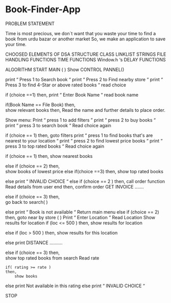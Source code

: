 # Book-Finder-App
PROBLEM STATEMENT



Time is most precious, we don`t want that you waste your time to find a book from urdu bazar or another market
So, we make an application to save your time.

CHOOSED ELEMENTS OF DSA
STRUCTURE
CLASS
LINKLIST
STRINGS 
FILE HANDLING
FUNCTIONS
TIME FUNCTIONS
Window.h ‘s DELAY FUNCTIONS

ALGORITHM
START
MAIN ( )
Show CONTROL PANNEL()

print    “ Press 1 to Search book “
print    “ Press 2 to Find nearby store “
print    “ Press 3 to  find 4-Star or above rated books “
read choice

 if (choice ==1)
      then,
              print   “ Enter Book Name “
              read book name

if(Book Name == File Book)
        then,       
                    show relevant books
           then,
                     Read the name and further details to place order.

Show menu:
Print   “ press 1 to add filters ”
print   “ press 2 to buy books “
print   “ press 3 to search book “
Read choice again

	

if  (choice == 1)
then,     goto filters
print   “ press 1 to find books that's are nearest to your location “
print   “ press 2 to find lowest price books “ 
print   “ press 3 to top rated books “
Read choice again

if (choice == 1)
 then, 
      show nearest books

else if (choice == 2)
    then,  
             show books of lowest price
else if(choice ==3)
  then, 
           show top rated books

else 
       print   “ INVALID CHOICE “ 
else if (choice == 2 )
    then,
          call order function
          Read details from user end
     then, 
           confirm order
                   GET INVOICE .......

else if (choice == 3)
        then,      
                go back to search( ) 


else 
print  “ Book is not available “
Return main menu
else if (choice == 2)
    then, 
           goto  near by store ( )
           Print   “ Enter Location “
           Read  Location
           Show results for location
if (loc <= 500 )
then, 
   show results  for location

else if (loc > 500 )
then,
  show results for this location

else 
print DISTANCE ..........

else if (choice == 3)
then,    
    show top rated books from search
    Read rate

	if( rating >= rate )
	then,  
	    show books
else 
print Not available in this rating 
else 
print   “ INVALID CHOICE “

STOP




